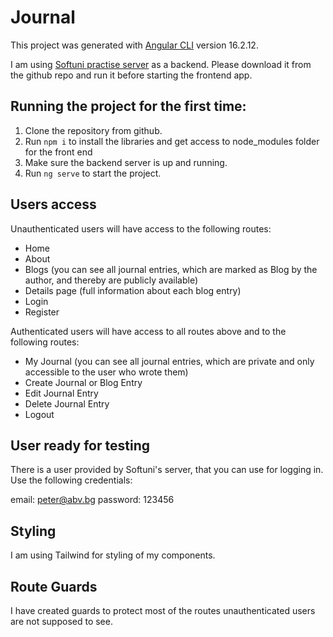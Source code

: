# Journal

This project was generated with [Angular CLI](https://github.com/angular/angular-cli) version 16.2.12.

I am using [Softuni practise server](https://github.com/softuni-practice-server/softuni-practice-server) as a backend. Please download it from the github repo and run it before starting the frontend app.

## Running the project for the first time:

1. Clone the repository from github.
2. Run `npm i` to install the libraries and get access to node_modules folder for the front end
3. Make sure the backend server is up and running.
3. Run `ng serve` to start the project.

## Users access

Unauthenticated users will have access to the following routes:

- Home
- About
- Blogs (you can see all journal entries, which are marked as Blog by the author, and thereby are publicly available)
- Details page (full information about each blog entry)
- Login
- Register

Authenticated users will have access to all routes above and to the following routes:

- My Journal (you can see all journal entries, which are private and only accessible to the user who wrote them)
- Create Journal or Blog Entry
- Edit Journal Entry
- Delete Journal Entry
- Logout

## User ready for testing

There is a user provided by Softuni's server, that you can use for logging in.
Use the following credentials:

email: peter@abv.bg
password: 123456

## Styling

I am using Tailwind for styling of my components.

## Route Guards

I have created guards to protect most of the routes unauthenticated users are not supposed to see.
